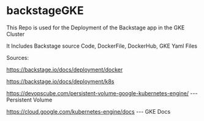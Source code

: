 ﻿# backstageGKE
 
This Repo is used for the Deployment of the Backstage app in the GKE Cluster

It Includes Backstage source Code, DockerFile, DockerHub, GKE Yaml Files 

Sources:

https://backstage.io/docs/deployment/docker 

https://backstage.io/docs/deployment/k8s

https://devopscube.com/persistent-volume-google-kubernetes-engine/ --- Persistent Volume

https://cloud.google.com/kubernetes-engine/docs --- GKE Docs
